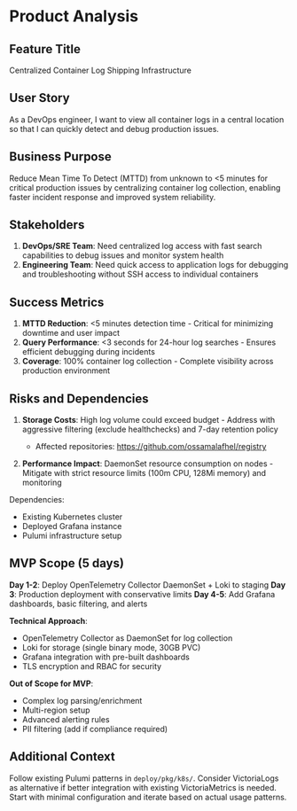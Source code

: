 # Product Analysis

## Feature Title
Centralized Container Log Shipping Infrastructure

## User Story
As a DevOps engineer, I want to view all container logs in a central location so that I can quickly detect and debug production issues.

## Business Purpose
Reduce Mean Time To Detect (MTTD) from unknown to <5 minutes for critical production issues by centralizing container log collection, enabling faster incident response and improved system reliability.

## Stakeholders
1. **DevOps/SRE Team**: Need centralized log access with fast search capabilities to debug issues and monitor system health
2. **Engineering Team**: Need quick access to application logs for debugging and troubleshooting without SSH access to individual containers

## Success Metrics
1. **MTTD Reduction**: <5 minutes detection time - Critical for minimizing downtime and user impact
2. **Query Performance**: <3 seconds for 24-hour log searches - Ensures efficient debugging during incidents
3. **Coverage**: 100% container log collection - Complete visibility across production environment

## Risks and Dependencies
1. **Storage Costs**: High log volume could exceed budget - Address with aggressive filtering (exclude healthchecks) and 7-day retention policy
   - Affected repositories: https://github.com/ossamalafhel/registry
   
2. **Performance Impact**: DaemonSet resource consumption on nodes - Mitigate with strict resource limits (100m CPU, 128Mi memory) and monitoring

Dependencies:
- Existing Kubernetes cluster
- Deployed Grafana instance
- Pulumi infrastructure setup

## MVP Scope (5 days)
**Day 1-2**: Deploy OpenTelemetry Collector DaemonSet + Loki to staging
**Day 3**: Production deployment with conservative limits
**Day 4-5**: Add Grafana dashboards, basic filtering, and alerts

**Technical Approach**:
- OpenTelemetry Collector as DaemonSet for log collection
- Loki for storage (single binary mode, 30GB PVC)
- Grafana integration with pre-built dashboards
- TLS encryption and RBAC for security

**Out of Scope for MVP**:
- Complex log parsing/enrichment
- Multi-region setup
- Advanced alerting rules
- PII filtering (add if compliance required)

## Additional Context
Follow existing Pulumi patterns in `deploy/pkg/k8s/`. Consider VictoriaLogs as alternative if better integration with existing VictoriaMetrics is needed. Start with minimal configuration and iterate based on actual usage patterns.